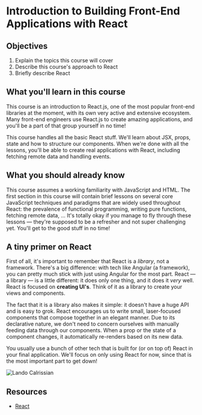 # Introduction to Building Front-End Applications with React

## Objectives
1. Explain the topics this course will cover
2. Describe this course's approach to React
3. Briefly describe React

## What you'll learn in this course
This course is an introduction to React.js, one of the most popular front-end libraries at the moment, with its own very
active and extensive ecosystem. Many front-end engineers use React.js to create amazing applications, and you'll be a
part of that group yourself in no time!

This course handles all the basic React stuff. We'll learn about JSX, props, state and how to structure our components.
When we're done with all the lessons, you'll be able to create real applications with React, including fetching remote
data and handling events.

## What you should already know
This course assumes a working familiarity with JavaScript and HTML. The first section in this course will contain brief
lessons on several core JavaScript techniques and paradigms that are widely used throughout React: the prevalence of
functional programming, writing pure functions, fetching remote data, ... It's totally okay if you manage to fly through
these lessons — they're supposed to be a refresher and not super challenging yet. You'll get to the good stuff in no
time!

## A tiny primer on React
First of all, it's important to remember that React is a _library_, not a framework. There's a big difference: with tech
like Angular (a framework), you can pretty much stick with just using Angular for the most part. React — a library — is
a little different: it does only one thing, and it does it _very_ well. React is focused on **creating UI's**. Think of
it as a library to create your views and components.

The fact that it is a library also makes it simple: it doesn't have a huge API and is easy to grok. React encourages us
to write small, laser-focused components that compose together in an elegant manner. Due to its declarative nature, we
don't need to concern ourselves with manually feeding data through our components. When a prop or the state of a
component changes, it automatically re-renders based on its new data.

You usually use a bunch of other tech that is built for (or on top of) React in your final application. We'll focus on
only using React for now, since that is the most important part to get down!

![Lando Calrissian](https://media.giphy.com/media/3ornk7TgUdhjhTYgta/giphy.gif)


## Resources
- [React](https://facebook.github.io/react/)
